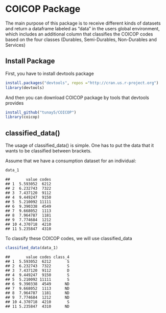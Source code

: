 
# COICOP Package

The main purpose of this package is to receive different kinds of
datasets and return a dataframe labeled as “data” in the users global
environment, which includes an additional column that classifies the
COICOP codes based on the four classes (Durables, Semi-Durables,
Non-Durables and Services)

## Install Package

First, you have to install devtools package

``` r
install.packages("devtools", repos ="http://cran.us.r-project.org")
library(devtools)
```

And then you can download COICOP package by tools that devtools provides

``` r
install_github("tunay5/COICOP")
library(coicop)
```

## classified_data()

The usage of classified_data() is simple. One has to put the data that
it wants to be classified between brackets.

Assume that we have a consumption dataset for an individual:

``` r
data_1
```

    ##       value codes
    ## 1  5.593052  6212
    ## 2  6.232743  7322
    ## 3  7.437120  9112
    ## 4  9.449247  9150
    ## 5  5.210092 11111
    ## 6  9.390338  4549
    ## 7  9.668052  1113
    ## 8  7.964787  1181
    ## 9  7.774684  1212
    ## 10 4.370718  4210
    ## 11 5.235847  4310

To classify these COICOP codes, we will use classified_data

``` r
classified_data(data_1)
```

    ##       value codes class_4
    ## 1  5.593052  6212       S
    ## 2  6.232743  7322       S
    ## 3  7.437120  9112       D
    ## 4  9.449247  9150       S
    ## 5  5.210092 11111       S
    ## 6  9.390338  4549      ND
    ## 7  9.668052  1113      ND
    ## 8  7.964787  1181      ND
    ## 9  7.774684  1212      ND
    ## 10 4.370718  4210       S
    ## 11 5.235847  4310      ND
